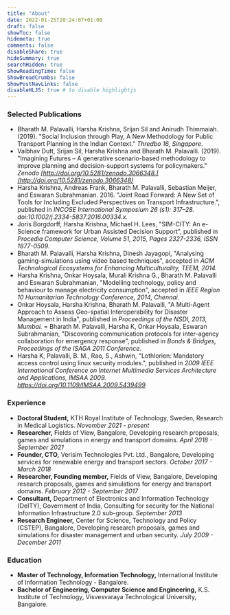 ```yaml
---
title: "About"
date: 2022-01-25T20:24:07+01:00
draft: false
showToc: false
hidemeta: true
comments: false
disableShare: true
hideSummary: true
searchHidden: true
ShowReadingTime: false
ShowBreadCrumbs: false
ShowPostNavLinks: false
disableHLJS: true # to disable highlightjs
---
```


### Selected Publications

- Bharath M. Palavalli, Harsha Krishna, Srijan Sil and Anirudh Thimmaiah. (2019). "Social Inclusion through Play, A New Methodology for Public Transport Planning in the Indian Context." _Thredbo 16, Singapore_.
- Vaibhav Dutt, Srijan Sil, Harsha Krishna and Bharath M. Palavalli. (2019). "Imagining Futures – A generative scenario-based methodology to improve planning and decision-support systems for policymakers." _Zenodo [http://doi.org/10.5281/zenodo.3066348.](http://doi.org/10.5281/zenodo.3066348)_
- Harsha Krishna, Andreas Frank, Bharath M. Palavalli, Sebastian Meijer, and Eswaran Subrahmanian. 2016. "Joint Road Forward: A New Set of Tools for Including Excluded Perspectives on Transport Infrastructure.", published in _INCOSE International Symposium 26 (s1): 317–28. doi:10.1002/j.2334-5837.2016.00334.x._
- Joris Borgdorff, Harsha Krishna, Michael H. Lees, "SIM-CITY: An e-Science framework for Urban Assisted Decision Support", published in _Procedia Computer Science, Volume 51, 2015, Pages 2327-2336, ISSN 1877-0509._
- Bharath M. Palavalli, Harsha Krishna, Dinesh Jayagopi, "Analysing gaming-simulations using video based techniques", accepted in _ACM Technological Ecosystems for Enhancing Multiculturality, TEEM, 2014._
- Harsha Krishna, Onkar Hoysala, Murali Krishna G., Bharath M. Palavalli and Eswaran Subrahmanian, "Modelling technology, policy and behaviour to manage electricity consumption", accepted in _IEEE Region 10 Humanitarian Technology Conference, 2014, Chennai._
- Onkar Hoysala, Harsha Krishna, Bharath M. Palavalli, "A Multi-Agent Approach to Assess Geo-spatial Interoperability for Disaster Management in India", published in _Proceedings of the NSDI, 2013, Mumbai._
= Bharath M. Palavalli, Harsha K, Onkar Hoysala, Eswaran Subrahmanian, "Discovering communication protocols for inter-agency collaboration for emergency response", published in _Bonds &amp; Bridges, Proceedings of the ISAGA 2011 Conference._
- Harsha K, Palavalli, B. M., Rao, S., Ashwin, "Lothlorien: Mandatory access control using linux security modules.", published in _2009 IEEE International Conference on Internet Multimedia Services Architecture and Applications, IMSAA 2009. https://doi.org/10.1109/IMSAA.2009.5439499_

### Experience

- __Doctoral Student,__ KTH Royal Institute of Technology, Sweden, Research in Medical Logistics. _November 2021 - present_
- __Researcher,__ Fields of View, Bangalore, Developing research proposals, games and simulations in energy and transport domains. _April 2018 - September 2021_
- __Founder, CTO,__ Verisim Technologies Pvt. Ltd., Bangalore, Developing services for renewable energy and transport sectors. _October 2017 - March 2018_
- __Researcher, Founding member,__ Fields of View, Bangalore, Developing research proposals, games and simulations for energy and transport domains. _February 2012 - September 2017_
- __Consultant,__  Department of Electronics and Information Technology (DeITY), Government of India, Consulting for security for the National Information Infrastructure 2.0 sub-group. _September 2013_
- __Research Engineer,__ Center for Science, Technology and Policy (CSTEP), Bangalore, Developing research proposals, games and simulations for disaster management and urban security. _July 2009 - December 2011_

### Education

- __Master of Technology, Information Technology,__ International Institute of Information Technology - Bangalore.
- __Bachelor of Engineering, Computer Science and Engineering,__ K.S. Institute of Technology, Visvesvaraya Technological University, Bangalore.
